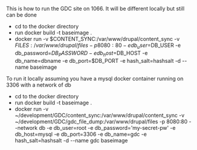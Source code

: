 This is how to run the GDC site on 1066. It will be different locally but still can be done
* cd to the docker directory
* run docker build -t baseimage .
* docker run -v $CONTENT_SYNC:/var/www/drupal/content_sync -v $FILES:/var/www/drupal/files -p 8080:80 -e db_user=$DB_USER -e db_password=$DB_PASSWORD -e db_host=$DB_HOST -e db_name=dbname -e db_port=$DB_PORT -e hash_salt=hashsalt -d --name baseimage


To run it locally assuming you have a mysql docker container running on 3306 with a network of db
* cd to the docker directory
* run docker build -t baseimage .
* docker run -v ~/development/GDC/content_sync:/var/www/drupal/content_sync -v ~/development/GDC/gdc_file_dump:/var/www/drupal/files -p 8080:80 --network db -e db_user=root -e db_password='my-secret-pw' -e db_host=mysql -e db_port=3306 -e db_name=gdc -e hash_salt=hashsalt -d --name gdc baseimage
